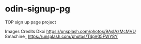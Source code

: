 # odin-signup-pg
TOP sign up page project


Images Credits
Dkoi https://unsplash.com/photos/9AslAzMcMVU
8machine_ https://unsplash.com/photos/T4pV05FWY8Y